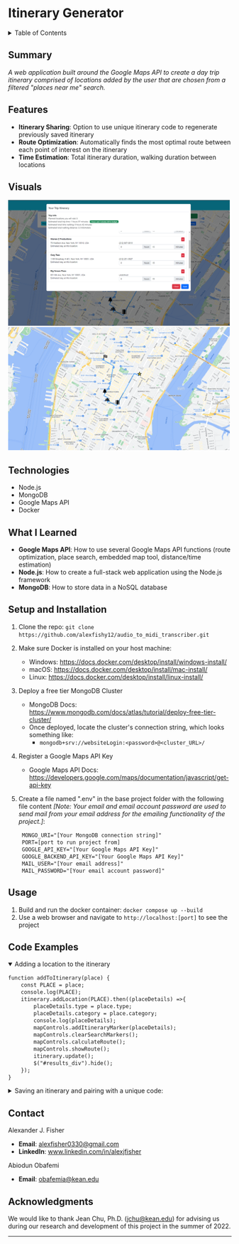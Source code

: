 # Itinerary Generator

<details>
<summary>Table of Contents</summary>
  
1. [Summary](#summary)
2. [Features](#features)
3. [Visuals](#visuals)
4. [Technologies](#technologies)
5. [What I Learned](#what-i-learned)
6. [Setup and Installation](#setup-and-installation)
7. [Usage](#usage)
8. [Code Examples](#code-examples)
9. [How to Contribute](#how-to-contribute)
10. [License](#license)
11. [Contact](#contact)
12. [Acknowledgments](#acknowledgments)

</details>

## Summary
*A web application built around the Google Maps API to create a day trip itinerary comprised of locations added by the user that are chosen from a filtered "places near me" search.*

## Features
- **Itinerary Sharing**: Option to use unique itinerary code to regenerate previously saved itinerary
- **Route Optimization**: Automatically finds the most optimal route between each point of interest on the itinerary
- **Time Estimation**: Total itinerary duration, walking duration between locations

## Visuals
<p float="left">
  <img src="https://raw.githubusercontent.com/alexfishy12/itineraryGenerator/main/public/static/itinerary.PNG" width="500" />
  <img src="https://raw.githubusercontent.com/alexfishy12/itineraryGenerator/main/public/static/map.PNG" width="500" /> 
</p>



## Technologies
- Node.js
- MongoDB
- Google Maps API
- Docker

## What I Learned
- **Google Maps API**: How to use several Google Maps API functions (route optimization, place search, embedded map tool, distance/time estimation)
- **Node.js**: How to create a full-stack web application using the Node.js framework
- **MongoDB**: How to store data in a NoSQL database

## Setup and Installation
  
1. Clone the repo: `git clone https://github.com/alexfishy12/audio_to_midi_transcriber.git`
2. Make sure Docker is installed on your host machine:
   - Windows:  https://docs.docker.com/desktop/install/windows-install/
   - macOS: https://docs.docker.com/desktop/install/mac-install/
   - Linux: https://docs.docker.com/desktop/install/linux-install/
3. Deploy a free tier MongoDB Cluster
    - MongoDB Docs: https://www.mongodb.com/docs/atlas/tutorial/deploy-free-tier-cluster/
    - Once deployed, locate the cluster's connection string, which looks something like:
        - `mongodb+srv://websiteLogin:<password>@<cluster_URL>/`
4. Register a Google Maps API Key
    - Google Maps API Docs: https://developers.google.com/maps/documentation/javascript/get-api-key
5. Create a file named ".env" in the base project folder with the following file content *[Note: Your email and email account password are used to send mail from your email address for the emailing functionality of the project.]*:

        MONGO_URI="[Your MongoDB connection string]"
        PORT=[port to run project from]
        GOOGLE_API_KEY="[Your Google Maps API Key]"
        GOOGLE_BACKEND_API_KEY="[Your Google Maps API Key]"
        MAIL_USER="[Your email address]"
        MAIL_PASSWORD="[Your email account password]"

## Usage
1. Build and run the docker container: `docker compose up --build`
2. Use a web browser and navigate to `http://localhost:[port]` to see the project

## Code Examples

<details open>
<summary>Adding a location to the itinerary</summary>

    function addToItinerary(place) {
        const PLACE = place;
        console.log(PLACE);
        itinerary.addLocation(PLACE).then((placeDetails) =>{
            placeDetails.type = place.type;
            placeDetails.category = place.category;
            console.log(placeDetails);
            mapControls.addItineraryMarker(placeDetails);
            mapControls.clearSearchMarkers();
            mapControls.calculateRoute();
            mapControls.showRoute();
            itinerary.update();
            $("#results_div").hide();
        });
    }

</details>
<details>
<summary>Saving an itinerary and pairing with a unique code:</summary>

    function saveItineraryToDatabase(unique_code)
    {
        var itineraryToSave = JSON.stringify({
            loaded: itinerary.loaded,
            loadedFromDatabase: true,
            origin: itinerary.origin,
            destination: itinerary.destination,
            locations: itinerary.locations,
            unique_code: itinerary.unique_code,
            tripData: itinerary.tripData
        });
        
        console.log("Saving to database...");
        $.ajax({
            url: "/codeGeneration/saveToDatabase",
            method: "POST",
            dataType: "text",
            data: {
                itinerary: itineraryToSave,
                unique_code: unique_code
            },
            success: (res) => {
                console.log("Successfully saved to database.");
                $("#generateCodeButton").attr("disabled", "disabled");
                sendEmail(unique_code);
                // $("#generateCodeButton").hide();
                //console.log(res);
            },
            error: (error) => {
                console.log("Saving error.");
                console.log(error);
            }
        })
    }

</details>

## Contact
Alexander J. Fisher
- **Email**: alexfisher0330@gmail.com
- **LinkedIn**: www.linkedin.com/in/alexjfisher

Abiodun Obafemi 
- **Email**: obafemia@kean.edu

## Acknowledgments

We would like to thank Jean Chu, Ph.D. (jchu@kean.edu) for advising us during our research and development of this project in the summer of 2022.

---
